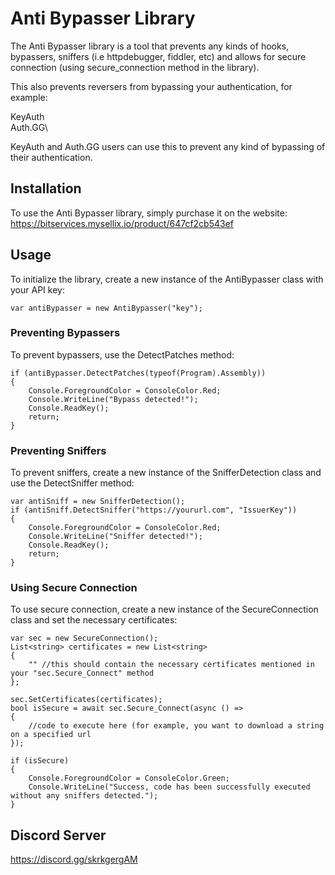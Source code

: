 
# Anti Bypasser Library

The Anti Bypasser library is a tool that prevents any kinds of hooks, bypassers, sniffers (i.e httpdebugger, fiddler, etc) and allows for secure connection (using secure_connection method in the library).

This also prevents reversers from bypassing your authentication, for example:

KeyAuth\
Auth.GG\

KeyAuth and Auth.GG users can use this to prevent any kind of bypassing of their authentication.
## Installation

To use the Anti Bypasser library, simply purchase it on the website: https://bitservices.mysellix.io/product/647cf2cb543ef

## Usage

To initialize the library, create a new instance of the AntiBypasser class with your API key:

```
var antiBypasser = new AntiBypasser("key");
```

### Preventing Bypassers

To prevent bypassers, use the DetectPatches method:

```
if (antiBypasser.DetectPatches(typeof(Program).Assembly))
{
    Console.ForegroundColor = ConsoleColor.Red;
    Console.WriteLine("Bypass detected!");
    Console.ReadKey();
    return;
}
```

### Preventing Sniffers

To prevent sniffers, create a new instance of the SnifferDetection class and use the DetectSniffer method:

```
var antiSniff = new SnifferDetection();
if (antiSniff.DetectSniffer("https://yoururl.com", "IssuerKey"))
{
    Console.ForegroundColor = ConsoleColor.Red;
    Console.WriteLine("Sniffer detected!");
    Console.ReadKey();
    return;
}
```

### Using Secure Connection

To use secure connection, create a new instance of the SecureConnection class and set the necessary certificates:

```
var sec = new SecureConnection();
List<string> certificates = new List<string>
{
    "" //this should contain the necessary certificates mentioned in your "sec.Secure_Connect" method
};

sec.SetCertificates(certificates);
bool isSecure = await sec.Secure_Connect(async () =>
{
    //code to execute here (for example, you want to download a string on a specified url
});

if (isSecure)
{
    Console.ForegroundColor = ConsoleColor.Green;
    Console.WriteLine("Success, code has been successfully executed without any sniffers detected.");
}
```

## Discord Server

https://discord.gg/skrkgergAM

